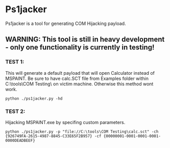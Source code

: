 # Ps1jacker
Ps1jacker is a tool for generating COM Hijacking payload.

## WARNING: This tool is still in heavy development - only one functionality is currently in testing!

### TEST 1:
This will generate a default payload that will open Calculator instead of MSPAINT. Be sure to have calc.SCT file from Examples folder within C:\tools\COM Testing\ on victim machine. Otherwise this method wont work.

`python ./ps1jacker.py -hd`

### TEST 2:
Hijacking MSPAINT.exe by specifing custom parameters.

`python ./ps1jacker.py -p "file://C:\tools\COM Testing\calc.sct" -ch {926749FA-2615-4987-8845-C33E65F2B957} -cf {00000001-0001-0001-0001-0000DEADBEEF}`


